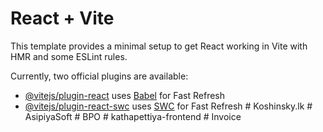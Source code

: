 # React + Vite

This template provides a minimal setup to get React working in Vite with HMR and some ESLint rules.

Currently, two official plugins are available:

- [@vitejs/plugin-react](https://github.com/vitejs/vite-plugin-react/blob/main/packages/plugin-react/README.md) uses [Babel](https://babeljs.io/) for Fast Refresh
- [@vitejs/plugin-react-swc](https://github.com/vitejs/vite-plugin-react-swc) uses [SWC](https://swc.rs/) for Fast Refresh
#   K o s h i n s k y . l k  
 #   A s i p i y a S o f t  
 #   B P O  
 #   k a t h a p e t t i y a - f r o n t e n d  
 #   I n v o i c e  
 